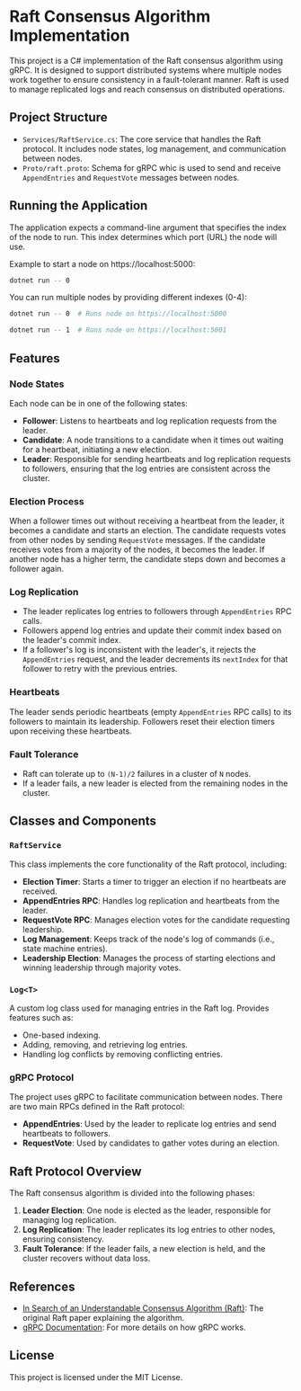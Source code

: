 # Raft Consensus Algorithm Implementation

This project is a C# implementation of the Raft consensus algorithm using gRPC. It is designed to support distributed systems where multiple nodes work together to ensure consistency in a fault-tolerant manner. Raft is used to manage replicated logs and reach consensus on distributed operations.

## Project Structure

- `Services/RaftService.cs`: The core service that handles the Raft protocol. It includes node states, log management, and communication between nodes.
- `Proto/raft.proto`: Schema for gRPC whic is used to send and receive `AppendEntries` and `RequestVote` messages between nodes.

## Running the Application

The application expects a command-line argument that specifies the index of the node to run. This index determines which port (URL) the node will use.

Example to start a node on https://localhost:5000:

```sh
dotnet run -- 0
```

You can run multiple nodes by providing different indexes (0-4):

```sh
dotnet run -- 0  # Runs node on https://localhost:5000
```

```sh
dotnet run -- 1  # Runs node on https://localhost:5001
```

## Features

### Node States

Each node can be in one of the following states:

- **Follower**: Listens to heartbeats and log replication requests from the leader.
- **Candidate**: A node transitions to a candidate when it times out waiting for a heartbeat, initiating a new election.
- **Leader**: Responsible for sending heartbeats and log replication requests to followers, ensuring that the log entries are consistent across the cluster.

### Election Process

When a follower times out without receiving a heartbeat from the leader, it becomes a candidate and starts an election. The candidate requests votes from other nodes by sending `RequestVote` messages. If the candidate receives votes from a majority of the nodes, it becomes the leader. If another node has a higher term, the candidate steps down and becomes a follower again.

### Log Replication

- The leader replicates log entries to followers through `AppendEntries` RPC calls.
- Followers append log entries and update their commit index based on the leader's commit index.
- If a follower's log is inconsistent with the leader's, it rejects the `AppendEntries` request, and the leader decrements its `nextIndex` for that follower to retry with the previous entries.

### Heartbeats

The leader sends periodic heartbeats (empty `AppendEntries` RPC calls) to its followers to maintain its leadership. Followers reset their election timers upon receiving these heartbeats.

### Fault Tolerance

- Raft can tolerate up to `(N-1)/2` failures in a cluster of `N` nodes.
- If a leader fails, a new leader is elected from the remaining nodes in the cluster.
  
## Classes and Components

### `RaftService`

This class implements the core functionality of the Raft protocol, including:

- **Election Timer**: Starts a timer to trigger an election if no heartbeats are received.
- **AppendEntries RPC**: Handles log replication and heartbeats from the leader.
- **RequestVote RPC**: Manages election votes for the candidate requesting leadership.
- **Log Management**: Keeps track of the node's log of commands (i.e., state machine entries).
- **Leadership Election**: Manages the process of starting elections and winning leadership through majority votes.

### `Log<T>`

A custom log class used for managing entries in the Raft log. Provides features such as:

- One-based indexing.
- Adding, removing, and retrieving log entries.
- Handling log conflicts by removing conflicting entries.

### gRPC Protocol

The project uses gRPC to facilitate communication between nodes. There are two main RPCs defined in the Raft protocol:

- **AppendEntries**: Used by the leader to replicate log entries and send heartbeats to followers.
- **RequestVote**: Used by candidates to gather votes during an election.

## Raft Protocol Overview

The Raft consensus algorithm is divided into the following phases:

1. **Leader Election**: One node is elected as the leader, responsible for managing log replication.
2. **Log Replication**: The leader replicates its log entries to other nodes, ensuring consistency.
3. **Fault Tolerance**: If the leader fails, a new election is held, and the cluster recovers without data loss.

## References

- [In Search of an Understandable Consensus Algorithm (Raft)](https://raft.github.io/raft.pdf): The original Raft paper explaining the algorithm.
- [gRPC Documentation](https://grpc.io/docs/): For more details on how gRPC works.

## License

This project is licensed under the MIT License.
